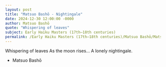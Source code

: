 ```yaml
---
layout: post
title: "Matsuo Bashō - Nightingale"
date: 2024-12-30 12:00:00 -0000
author: Matsuo Bashō
quote: "Whispering of leaves"
subject: Early Haiku Masters (17th–18th centuries)
permalink: /Early Haiku Masters (17th–18th centuries)/Matsuo Bashō/Matsuo Bashō - Nightingale
---
```


Whispering of leaves
As the moon rises...
A lonely nightingale.

- Matsuo Bashō
